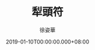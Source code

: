 ---
issue: 309
title: 犁頭符
author: 徐姿華
language: 大埔
date: 2019-01-10T00:00:00.000+08:00
topic: 文史
difficulty: 2
wikidata: Q98096194
wikidata_link: https://www.wikidata.org/wiki/Q98096194
---